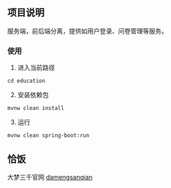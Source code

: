 ## 项目说明

服务端，前后端分离，提供如用户登录、问卷管理等服务。

### 使用

1. 进入当前路径

```shell
cd education
```

2. 安装依赖包

```shell
mvnw clean install
```

3. 运行

```shell
mvnw clean spring-boot:run
```

## 恰饭
大梦三千官网 [damengsanqian](http://www.damengsanqian.com/)